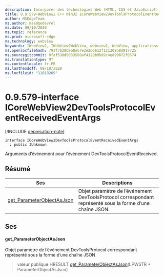 ```yaml
---
description: Incorporer des technologies Web (HTML, CSS et JavaScript) dans vos applications natives avec le contrôle Microsoft Edge WebView2
title: 0.9.579-WebView2 C++ Win32 ICoreWebView2DevToolsProtocolEventReceivedEventArgs
author: MSEdgeTeam
ms.author: msedgedevrel
ms.date: 09/10/2020
ms.topic: reference
ms.prod: microsoft-edge
ms.technology: webview
keywords: IWebView2, IWebView2WebView, webview2, WebView, applications Win32, Win32, Edge, ICoreWebView2, ICoreWebView2Controller, contrôle de navigateur, html Edge, ICoreWebView2DevToolsProtocolEventReceivedEventArgs
ms.openlocfilehash: 79af7b28b8b8ab7e2e2b6612f121208b8d917725
ms.sourcegitcommit: 0faf538d5033508af4320b9b89c4ed99872f0574
ms.translationtype: MT
ms.contentlocale: fr-FR
ms.lasthandoff: 09/10/2020
ms.locfileid: "11010269"
---
```

# 0.9.579-interface ICoreWebView2DevToolsProtocolEventReceivedEventArgs 

[!INCLUDE [deprecation-note](../../includes/deprecation-note.md)]

```
interface ICoreWebView2DevToolsProtocolEventReceivedEventArgs
  : public IUnknown
```

Arguments d’événement pour l’événement DevToolsProtocolEventReceived.

## Résumé

 Ses                        | Descriptions
--------------------------------|---------------------------------------------
[get_ParameterObjectAsJson](#get_parameterobjectasjson) | Objet paramètre de l’événement DevToolsProtocol correspondant représenté sous la forme d’une chaîne JSON.

## Ses

#### get_ParameterObjectAsJson 

Objet paramètre de l’événement DevToolsProtocol correspondant représenté sous la forme d’une chaîne JSON.

> valeur publique HRESULT [get_ParameterObjectAsJson](#get_parameterobjectasjson)(LPWSTR * ParameterObjectAsJson)

